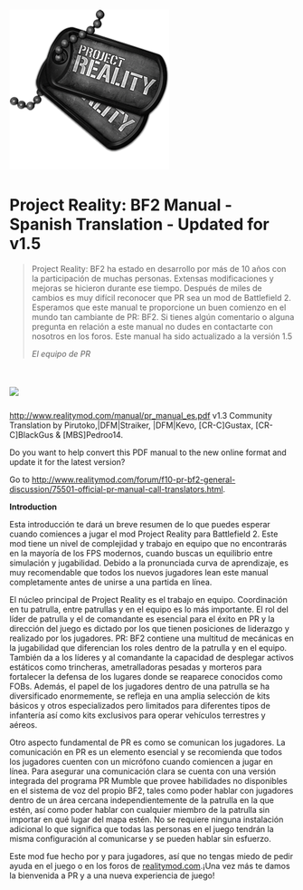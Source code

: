 # ![](/assets/PR_v1_Logo.png)

# **Project Reality: BF2 Manual - Spanish Translation - Updated for v1.5**

> Project Reality: BF2 ha estado en desarrollo por más de 10 años con la participación de muchas personas. Extensas modificaciones y mejoras se hicieron durante ese tiempo. Después de miles de cambios es muy difícil reconocer que PR sea un mod de Battlefield 2. Esperamos que este manual te proporcione un buen comienzo en el mundo tan cambiante de PR: BF2. Si tienes algún comentario o alguna pregunta en relación a este manual no dudes en contactarte con nosotros en los foros. Este manual ha sido actualizado a la versión 1.5
>
> _El equipo de PR_

# ![](/assets/flag.png)
http://www.realitymod.com/manual/pr_manual_es.pdf
v1.3 Community Translation by Pirutoko,|DFM|Straiker, |DFM|Kevo, [CR-C]Gustax, [CR-C]BlackGus & [MBS]Pedroo14.

Do you want to help convert this PDF manual to the new online format and update it for the latest version? 

Go to http://www.realitymod.com/forum/f10-pr-bf2-general-discussion/75501-official-pr-manual-call-translators.html.

**Introduction**

Esta introducción te dará un breve resumen de lo que puedes esperar cuando comiences a jugar el mod Project Reality para Battlefield 2. Este mod tiene un nivel de complejidad y trabajo en equipo que no encontrarás en la mayoría de los FPS modernos, cuando buscas un equilibrio entre simulación y jugabilidad. Debido a la pronunciada curva de aprendizaje, es muy recomendable que todos los nuevos jugadores lean este manual completamente antes de unirse a una partida en línea.

El núcleo principal de Project Reality es el trabajo en equipo. Coordinación en tu patrulla, entre patrullas y en el equipo es lo más importante. El rol del líder de patrulla y el de comandante es esencial para el éxito en PR y la dirección del juego es dictado por los que tienen posiciones de liderazgo y realizado por los jugadores. PR: BF2 contiene una multitud de mecánicas en la jugabilidad que diferencian los roles dentro de la patrulla y en el equipo. También da a los líderes y al comandante la capacidad de desplegar activos estáticos como trincheras, ametralladoras pesadas y morteros para fortalecer la defensa de los lugares donde se reaparece conocidos como FOBs. Además, el papel de los jugadores dentro de una patrulla se ha diversificado enormemente, se refleja en una amplia selección de kits básicos y otros especializados pero limitados para diferentes tipos de infantería así como kits exclusivos para operar vehículos terrestres y aéreos.

Otro aspecto fundamental de PR es como se comunican los jugadores. La comunicación en PR es un elemento esencial y se recomienda que todos los jugadores cuenten con un micrófono cuando comiencen a jugar en línea. Para asegurar una comunicación clara se cuenta con una versión integrada del programa PR Mumble que provee habilidades no disponibles en el sistema de voz del propio BF2, tales como poder hablar con jugadores dentro de un área cercana independientemente de la patrulla en la que estén, así como poder hablar con cualquier miembro de la patrulla sin importar en qué lugar del mapa estén. No se requiere ninguna instalación adicional lo que significa que todas las personas en el juego tendrán la misma configuración al comunicarse y se pueden hablar sin esfuerzo.

Este mod fue hecho por y para jugadores, así que no tengas miedo de pedir ayuda en el juego o en los foros de [realitymod.com](http://www.realitymod.com/forum/f360-general-technical-support).¡Una vez más te damos la bienvenida a PR y a una nueva experiencia de juego!

